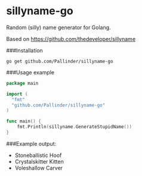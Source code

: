 sillyname-go
============

Random (silly) name generator for Golang. 

Based on https://github.com/thedeveloper/sillyname

###Installation
```
go get github.com/Pallinder/sillyname-go
```


###Usage example

```go
package main

import (
  "fmt"
  "github.com/Pallinder/sillyname-go"
)

func main() {
	fmt.Println(sillyname.GenerateStupidName())
}
```
###Example output:
* Stoneballistic Hoof
* Crystalskitter Kitten
* Voleshallow Carver
